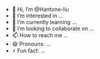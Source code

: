 - 👋 Hi, I’m @Hantone-liu
- 👀 I’m interested in ...
- 🌱 I’m currently learning ...
- 💞️ I’m looking to collaborate on ...
- 📫 How to reach me ...
- 😄 Pronouns: ...
- ⚡ Fun fact: ...

<!---
Hantone-liu/Hantone-liu is a ✨ special ✨ repository because its `README.md` (this file) appears on your GitHub profile.
You can click the Preview link to take a look at your changes.
--->
